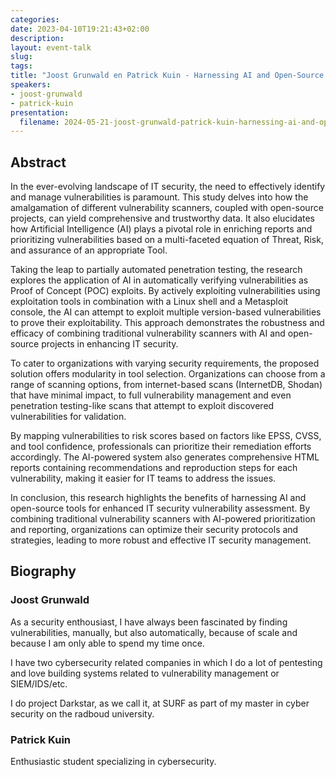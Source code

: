 ```yaml
---
categories:
date: 2023-04-10T19:21:43+02:00
description:
layout: event-talk
slug:
tags:
title: "Joost Grunwald en Patrick Kuin - Harnessing AI and Open-Source Tools for Enhanced IT Security Vulnerability Assessment "
speakers:
- joost-grunwald
- patrick-kuin
presentation:
  filename: 2024-05-21-joost-grunwald-patrick-kuin-harnessing-ai-and-open-source-tools-for-enhanced-it-security-vulnerability-assessment.pdf
---
```


## Abstract

In the ever-evolving landscape of IT security, the need to effectively identify and manage vulnerabilities is paramount. This study delves into how the amalgamation of different vulnerability scanners, coupled with open-source projects, can yield comprehensive and trustworthy data. It also elucidates how Artificial Intelligence (AI) plays a pivotal role in enriching reports and prioritizing vulnerabilities based on a multi-faceted equation of Threat, Risk, and assurance of an appropriate Tool.

Taking the leap to partially automated penetration testing, the research explores the application of AI in automatically verifying vulnerabilities as Proof of Concept (POC) exploits. By actively exploiting vulnerabilities using exploitation tools in combination with a Linux shell and a Metasploit console, the AI can attempt to exploit multiple version-based vulnerabilities to prove their exploitability. This approach demonstrates the robustness and efficacy of combining traditional vulnerability scanners with AI and open-source projects in enhancing IT security.

To cater to organizations with varying security requirements, the proposed solution offers modularity in tool selection. Organizations can choose from a range of scanning options, from internet-based scans (InternetDB, Shodan) that have minimal impact, to full vulnerability management and even penetration testing-like scans that attempt to exploit discovered vulnerabilities for validation.

By mapping vulnerabilities to risk scores based on factors like EPSS, CVSS, and tool confidence, professionals can prioritize their remediation efforts accordingly. The AI-powered system also generates comprehensive HTML reports containing recommendations and reproduction steps for each vulnerability, making it easier for IT teams to address the issues.

In conclusion, this research highlights the benefits of harnessing AI and open-source tools for enhanced IT security vulnerability assessment. By combining traditional vulnerability scanners with AI-powered prioritization and reporting, organizations can optimize their security protocols and strategies, leading to more robust and effective IT security management.

## Biography

### Joost Grunwald

As a security enthousiast, I have always been fascinated by finding vulnerabilities, manually, but also automatically, because of scale and because I am only able to spend my time once.

I have two cybersecurity related companies in which I do a lot of pentesting and love building systems related to vulnerability management or SIEM/IDS/etc.

I do project Darkstar, as we call it, at SURF as part of my master in cyber security on the radboud university.

###  Patrick Kuin

Enthusiastic student specializing in cybersecurity.
